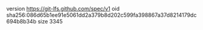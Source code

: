 version https://git-lfs.github.com/spec/v1
oid sha256:086d65b1ee91e5061dd2a379b8d202c599fa398867a37d8214179dc694b8b34b
size 3345
